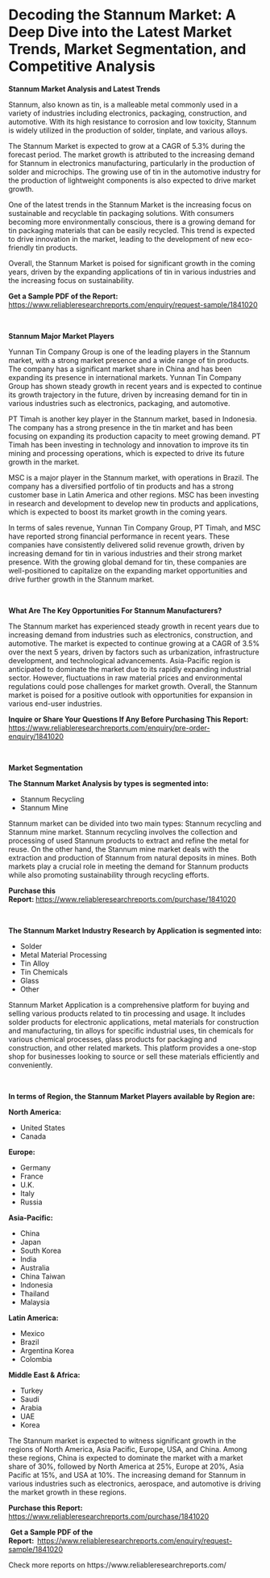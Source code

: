 <p><h1>Decoding the Stannum Market: A Deep Dive into the Latest Market Trends, Market Segmentation, and Competitive Analysis</h1></p><p><strong>Stannum Market Analysis and Latest Trends</strong></p>
<p><p>Stannum, also known as tin, is a malleable metal commonly used in a variety of industries including electronics, packaging, construction, and automotive. With its high resistance to corrosion and low toxicity, Stannum is widely utilized in the production of solder, tinplate, and various alloys.</p><p>The Stannum Market is expected to grow at a CAGR of 5.3% during the forecast period. The market growth is attributed to the increasing demand for Stannum in electronics manufacturing, particularly in the production of solder and microchips. The growing use of tin in the automotive industry for the production of lightweight components is also expected to drive market growth.</p><p>One of the latest trends in the Stannum Market is the increasing focus on sustainable and recyclable tin packaging solutions. With consumers becoming more environmentally conscious, there is a growing demand for tin packaging materials that can be easily recycled. This trend is expected to drive innovation in the market, leading to the development of new eco-friendly tin products.</p><p>Overall, the Stannum Market is poised for significant growth in the coming years, driven by the expanding applications of tin in various industries and the increasing focus on sustainability.</p></p>
<p><strong>Get a Sample PDF of the Report:&nbsp;</strong> <a href="https://www.reliableresearchreports.com/enquiry/request-sample/1841020">https://www.reliableresearchreports.com/enquiry/request-sample/1841020</a></p>
<p>&nbsp;</p>
<p><strong>Stannum Major Market Players</strong></p>
<p><p>Yunnan Tin Company Group is one of the leading players in the Stannum market, with a strong market presence and a wide range of tin products. The company has a significant market share in China and has been expanding its presence in international markets. Yunnan Tin Company Group has shown steady growth in recent years and is expected to continue its growth trajectory in the future, driven by increasing demand for tin in various industries such as electronics, packaging, and automotive.</p><p>PT Timah is another key player in the Stannum market, based in Indonesia. The company has a strong presence in the tin market and has been focusing on expanding its production capacity to meet growing demand. PT Timah has been investing in technology and innovation to improve its tin mining and processing operations, which is expected to drive its future growth in the market.</p><p>MSC is a major player in the Stannum market, with operations in Brazil. The company has a diversified portfolio of tin products and has a strong customer base in Latin America and other regions. MSC has been investing in research and development to develop new tin products and applications, which is expected to boost its market growth in the coming years.</p><p>In terms of sales revenue, Yunnan Tin Company Group, PT Timah, and MSC have reported strong financial performance in recent years. These companies have consistently delivered solid revenue growth, driven by increasing demand for tin in various industries and their strong market presence. With the growing global demand for tin, these companies are well-positioned to capitalize on the expanding market opportunities and drive further growth in the Stannum market.</p></p>
<p>&nbsp;</p>
<p><strong>What Are The Key Opportunities For Stannum Manufacturers?</strong></p>
<p><p>The Stannum market has experienced steady growth in recent years due to increasing demand from industries such as electronics, construction, and automotive. The market is expected to continue growing at a CAGR of 3.5% over the next 5 years, driven by factors such as urbanization, infrastructure development, and technological advancements. Asia-Pacific region is anticipated to dominate the market due to its rapidly expanding industrial sector. However, fluctuations in raw material prices and environmental regulations could pose challenges for market growth. Overall, the Stannum market is poised for a positive outlook with opportunities for expansion in various end-user industries.</p></p>
<p><strong>Inquire or Share Your Questions If Any Before Purchasing This Report:</strong> <a href="https://www.reliableresearchreports.com/enquiry/pre-order-enquiry/1841020">https://www.reliableresearchreports.com/enquiry/pre-order-enquiry/1841020</a></p>
<p>&nbsp;</p>
<p><strong>Market Segmentation</strong></p>
<p><strong>The Stannum Market Analysis by types is segmented into:</strong></p>
<p><ul><li>Stannum Recycling</li><li>Stannum Mine</li></ul></p>
<p><p>Stannum market can be divided into two main types: Stannum recycling and Stannum mine market. Stannum recycling involves the collection and processing of used Stannum products to extract and refine the metal for reuse. On the other hand, the Stannum mine market deals with the extraction and production of Stannum from natural deposits in mines. Both markets play a crucial role in meeting the demand for Stannum products while also promoting sustainability through recycling efforts.</p></p>
<p><strong>Purchase this Report:&nbsp;</strong><a href="https://www.reliableresearchreports.com/purchase/1841020">https://www.reliableresearchreports.com/purchase/1841020</a></p>
<p>&nbsp;</p>
<p><strong>The Stannum Market Industry Research by Application is segmented into:</strong></p>
<p><ul><li>Solder</li><li>Metal Material Processing</li><li>Tin Alloy</li><li>Tin Chemicals</li><li>Glass</li><li>Other</li></ul></p>
<p><p>Stannum Market Application is a comprehensive platform for buying and selling various products related to tin processing and usage. It includes solder products for electronic applications, metal materials for construction and manufacturing, tin alloys for specific industrial uses, tin chemicals for various chemical processes, glass products for packaging and construction, and other related markets. This platform provides a one-stop shop for businesses looking to source or sell these materials efficiently and conveniently.</p></p>
<p>&nbsp;</p>
<p><strong>In terms of Region, the Stannum Market Players available by Region are:</strong></p>
<p>
    <p> <strong> North America: </strong>
        <ul>
            <li>United States</li>
            <li>Canada</li>
        </ul>
        </p> 
    <p> <strong> Europe: </strong>
        <ul>
            <li>Germany</li>
            <li>France</li>
            <li>U.K.</li>
            <li>Italy</li>
            <li>Russia</li>
        </ul>
        </p> 
    <p> <strong> Asia-Pacific: </strong>
        <ul>
            <li>China</li>
            <li>Japan</li>
            <li>South Korea</li>
            <li>India</li>
            <li>Australia</li>
            <li>China Taiwan</li>
            <li>Indonesia</li>
            <li>Thailand</li>
            <li>Malaysia</li>
        </ul>
        </p> 
    <p> <strong> Latin America: </strong>
        <ul>
            <li>Mexico</li>
            <li>Brazil</li>
            <li>Argentina Korea</li>
            <li>Colombia</li>
        </ul>
        </p> 
    <p> <strong> Middle East & Africa: </strong>
        <ul>
            <li>Turkey</li>
            <li>Saudi</li>
            <li>Arabia</li>
            <li>UAE</li>
            <li>Korea</li>
        </ul>
    </p>
    </p>
<p><p>The Stannum market is expected to witness significant growth in the regions of North America, Asia Pacific, Europe, USA, and China. Among these regions, China is expected to dominate the market with a market share of 30%, followed by North America at 25%, Europe at 20%, Asia Pacific at 15%, and USA at 10%. The increasing demand for Stannum in various industries such as electronics, aerospace, and automotive is driving the market growth in these regions.</p></p>
<p><strong>Purchase this Report: </strong><a href="https://www.reliableresearchreports.com/purchase/1841020">https://www.reliableresearchreports.com/purchase/1841020</a></p>
<p>&nbsp;<strong>Get a Sample PDF of the Report:&nbsp;&nbsp;</strong><a href="https://www.reliableresearchreports.com/enquiry/request-sample/1841020">https://www.reliableresearchreports.com/enquiry/request-sample/1841020</a></p>
<p><strong></strong></p>
<p>Check more reports on https://www.reliableresearchreports.com/</p>